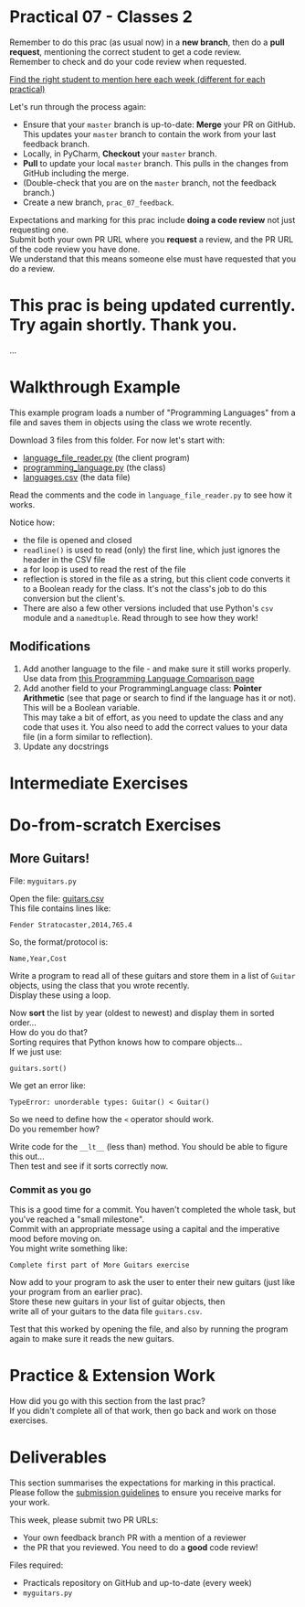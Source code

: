 # Practical 07 - Classes 2

Remember to do this prac (as usual now) in a **new branch**, then do a **pull request**, mentioning
the correct student to get a code review.  
Remember to check and do your code review when requested.

[Find the right student to mention here each week (different for each practical)](https://github.com/CP1404/Starter/wiki/Code-Review-Order#prac-6)

Let's run through the process again:

- Ensure that your `master` branch is up-to-date: **Merge** your PR on GitHub. This updates your `master` branch to
  contain the work from your last feedback branch.
- Locally, in PyCharm, **Checkout** your `master` branch.
- **Pull** to update your local `master` branch. This pulls in the changes from GitHub including the merge.
- (Double-check that you are on the `master` branch, not the feedback branch.)
- Create a new branch, `prac_07_feedback`.

Expectations and marking for this prac include **doing a code review** not just requesting one.  
Submit both your own PR URL where you **request** a review, and the PR URL of the code review you have done.  
We understand that this means someone else must have requested that you do a review.

# This prac is being updated currently. Try again shortly. Thank you.

...

# Walkthrough Example

This example program loads a number of "Programming Languages" from a file and saves them in objects using the class we
wrote recently.

Download 3 files from this folder. For now let's start with:

- [language_file_reader.py](language_file_reader.py) (the client program)
- [programming_language.py](programming_language.py) (the class)
- [languages.csv](languages.csv) (the data file)

Read the comments and the code in `language_file_reader.py` to see how it works.

Notice how:

- the file is opened and closed
- `readline()` is used to read (only) the first line, which just ignores the header in the CSV file
- a for loop is used to read the rest of the file
- reflection is stored in the file as a string, but this client code converts it to a Boolean ready for the class. It's
  not the class's job to do this conversion but the client's.
- There are also a few other versions included that use Python's `csv`
  module and a `namedtuple`. Read through to see how they work!

## Modifications

1. Add another language to the file - and make sure it still works properly. Use data from
   [this Programming Language Comparison page](http://www.jvoegele.com/software/langcomp.html)
2. Add another field to your ProgrammingLanguage class: **Pointer Arithmetic** (see that page or search to find if
   the language has it or not). This will be a Boolean variable.  
   This may take a bit of effort, as you need to update the class and any code that uses it. You also need to add the
   correct values to your data file (in a form similar to reflection).
3. Update any docstrings

# Intermediate Exercises

# Do-from-scratch Exercises

## More Guitars!

File: `myguitars.py`

Open the file: [guitars.csv](guitars.csv)  
This file contains lines like:

`Fender Stratocaster,2014,765.4`

So, the format/protocol is:

`Name,Year,Cost`

Write a program to read all of these guitars and store them in a list of `Guitar` objects,
using the class that you wrote recently.  
Display these using a loop.

Now **sort** the list by year (oldest to newest) and display them in sorted order...  
How do you do that?  
Sorting requires that Python knows how to compare objects...  
If we just use:

`guitars.sort()`

We get an error like:

`TypeError: unorderable types: Guitar() < Guitar()`

So we need to define how the `<` operator should work.  
Do you remember how?

Write code for the `__lt__` (less than) method. You should be able to figure this out...  
Then test and see if it sorts correctly now.

### Commit as you go

This is a good time for a commit. You haven't completed the whole task, but you've reached a "small milestone".  
Commit with an appropriate message using a capital and the imperative mood before moving on.  
You might write something like:

    Complete first part of More Guitars exercise

Now add to your program to ask the user
to enter their new guitars (just like your program from an earlier prac).  
Store these new guitars in your list of guitar objects, then  
write all of your guitars to the data file `guitars.csv`.

Test that this worked by opening the file, and also by running the program again to make sure it reads the new
guitars.

# Practice & Extension Work

How did you go with this section from the last prac?  
If you didn't complete all of that work, then go back and work on those exercises.

# Deliverables

This section summarises the expectations for marking in this practical.  
Please follow the [submission guidelines](../README.md#submission) to ensure you receive marks for your work.

This week, please submit two PR URLs:

- Your own feedback branch PR with a mention of a reviewer
- the PR that you reviewed. You need to do a **good** code review!

Files required:

- Practicals repository on GitHub and up-to-date (every week)
- `myguitars.py`